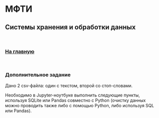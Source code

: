 # МФТИ 
## Системы хранения и обработки данных

<br>

### [На главную](https://github.com/savspit/mipt_data_storage)

<br>

### Дополнительное задание
Дано 2 csv-файла: один с текстом, второй со стоп-словами.

Необходимо в Jupyter-ноутбуке выполнить следующие пункты, используя SQLite или Pandas совместно с Python (очистку данных можно проводить также либо с помощью Python, либо используя SQL или Pandas).